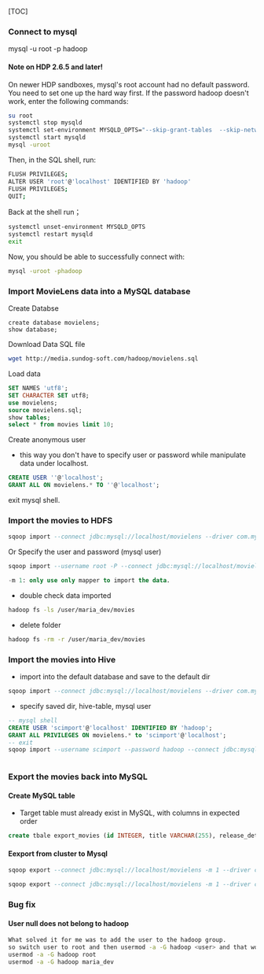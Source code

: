 [TOC]

### Connect to mysql

mysql -u root -p hadoop
#### Note on HDP 2.6.5 and later!

On newer HDP sandboxes, mysql's root account had no default password. You need to set one up the hard way first. If the password hadoop doesn't work, enter the following commands:

```sh
su root
systemctl stop mysqld
systemctl set-environment MYSQLD_OPTS="--skip-grant-tables  --skip-networking"
systemctl start mysqld
mysql -uroot
```

Then, in the SQL shell, run:

```sh
FLUSH PRIVILEGES;
ALTER USER 'root'@'localhost' IDENTIFIED BY 'hadoop'
FLUSH PRIVILEGES;
QUIT;
```

Back at the shell run；

```sh
systemctl unset-environment MYSQLD_OPTS
systemctl restart mysqld
exit
```

Now, you should be able to successfully connect with:

```sh
mysql -uroot -phadoop
```

### Import MovieLens data into a MySQL database

Create Databse

```
create database movielens;
show database;
```

Download Data SQL file

```sh
wget http://media.sundog-soft.com/hadoop/movielens.sql
```

Load data

```sql
SET NAMES 'utf8';
SET CHARACTER SET utf8;
use movielens;
source movielens.sql;
show tables;
select * from movies limit 10;
```

Create anonymous user 

- this way you don't have to specify user or password while manipulate data under localhost. 

```sql
CREATE USER ''@'localhost';
GRANT ALL ON movielens.* TO ''@'localhost';
```

exit mysql shell. 

### Import the movies to HDFS

```sql
sqoop import --connect jdbc:mysql://localhost/movielens --driver com.mysql.jdbc.Driver --table movies -m 1
```

Or Specify the user and password (mysql user)

```sql
sqoop import --username root -P --connect jdbc:mysql://localhost/movielens --driver com.mysql.jdbc.Driver --table movies -m 1"
```

```sql
-m 1: only use only mapper to import the data. 
```

- double check data imported 

```sh
hadoop fs -ls /user/maria_dev/movies
```

- delete folder

```sh
hadoop fs -rm -r /user/maria_dev/movies
```

### Import the movies into Hive

- import into the default database and save to the default dir

```sql
sqoop import --connect jdbc:mysql://localhost/movielens --driver com.mysql.jdbc.Driver --table movies -m 1 --hive-import
```
- specify saved dir, hive-table, mysql user
```sql
-- mysql shell
CREATE USER 'scimport'@'localhost' IDENTIFIED BY 'hadoop';
GRANT ALL PRIVILEGES ON movielens.* to 'scimport'@'localhost';
-- exit
sqoop import --username scimport --password hadoop --connect jdbc:mysql://localhost/movielens --driver com.mysql.jdbc.Driver --table movies -m 1  --hive-import --hive-database foodmart --create-hive-table --hive-table facmovies --target-dir /tmp/customer/facmovies
```
```sql

```



### Export the movies back into MySQL

#### Create MySQL table

- Target table must already exist in MySQL, with columns in expected order

```SQL
create tbale export_movies (id INTEGER, title VARCHAR(255), release_deta DATE);
```

#### Eexport from cluster to Mysql

```sql
sqoop export --connect jdbc:mysql://localhost/movielens -m 1 --driver com.mysql.jdbc.Driver--table export_movies --export-dir/apps/hive/warehouse/movies --input-fields-terminated-by '\0001';

sqoop export --connect jdbc:mysql://localhost/movielens -m 1 --driver com.mysql.jdbc.Driver --table export_movies --export-dir /apps/hive/warehouse/foodmart.db/facmovies --input-fields-terminated-by '\0001';
```

<!--/apps/hive/warehouse/movies, notes while hive table store in HDFS, in other system, it might be /user/hive/warehouse/. or any target dir specified while import data from other sources into hive-->



### Bug fix

#### User null does not belong to hadoop

```sh
What solved it for me was to add the user to the hadoop group. 
so switch user to root and then usermod -a -G hadoop <user> and that worked for me
usermod -a -G hadoop root
usermod -a -G hadoop maria_dev
```

